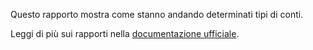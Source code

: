 Questo rapporto mostra come stanno andando determinati tipi di conti.

Leggi di più sui rapporti nella [documentazione ufficiale](https://docs.firefly-iii.org/advanced-concepts/reports).